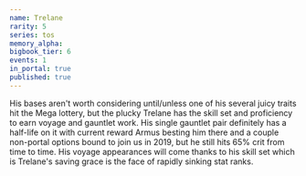 ```yaml
---
name: Trelane
rarity: 5
series: tos
memory_alpha:
bigbook_tier: 6
events: 1
in_portal: true
published: true
---
```


His bases aren't worth considering until/unless one of his several juicy traits hit the Mega lottery, but the plucky Trelane has the skill set and proficiency to earn voyage and gauntlet work. His single gauntlet pair definitely has a half-life on it with current reward Armus besting him there and a couple non-portal options bound to join us in 2019, but he still hits 65% crit from time to time. His voyage appearances will come thanks to his skill set which is Trelane's saving grace is the face of rapidly sinking stat ranks.
